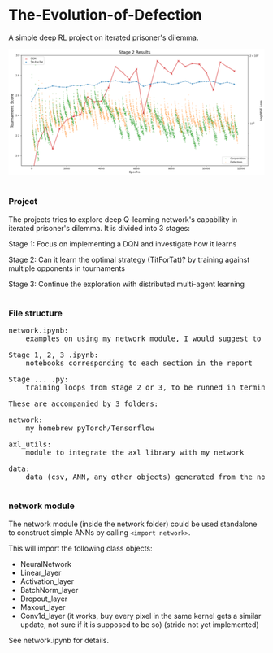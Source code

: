 # The-Evolution-of-Defection
A simple deep RL project on iterated prisoner's dilemma.

![Image of stage 2](data/s2.png)

#


### Project

The projects tries to explore deep Q-learning network's capability in iterated prisoner's dilemma.
It is divided into 3 stages:

Stage 1: Focus on implementing a DQN and investigate how it learns

Stage 2: Can it learn the optimal strategy (TitForTat)? by training against multiple opponents in tournaments

Stage 3: Continue the exploration with distributed multi-agent learning

#

### File structure
<pre>
network.ipynb: 
	examples on using my network module, I would suggest to have a look on this before reading other notebooks

Stage 1, 2, 3 .ipynb:
	notebooks corresponding to each section in the report
    
Stage ... .py:
    training loops from stage 2 or 3, to be runned in terminals for data collections

These are accompanied by 3 folders:

network:
	my homebrew pyTorch/Tensorflow

axl_utils:
	module to integrate the axl library with my network

data:
	data (csv, ANN, any other objects) generated from the notebooks
</pre>

#

### network module
The network module (inside the network folder) could be used standalone to construct simple ANNs by calling `<import network>`.

This will import the following class objects:
- NeuralNetwork
- Linear_layer
- Activation_layer
- BatchNorm_layer
- Dropout_layer
- Maxout_layer
- Conv1d_layer (it works, buy every pixel in the same kernel gets a similar update, not sure if it is supposed to be so) (stride not yet implemented)

See network.ipynb for details.

#
